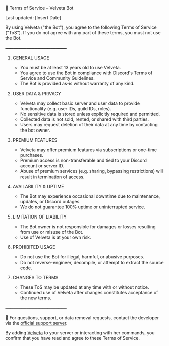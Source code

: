 📄 Terms of Service – Velveta Bot

Last updated: [Insert Date]

By using Velveta ("the Bot"), you agree to the following Terms of Service ("ToS"). If you do not agree with any part of these terms, you must not use the Bot.

━━━━━━━━━━━━━━━━━━━━━━━

1. GENERAL USAGE
   - You must be at least 13 years old to use Velveta.
   - You agree to use the Bot in compliance with Discord's Terms of Service and Community Guidelines.
   - The Bot is provided as-is without warranty of any kind.

2. USER DATA & PRIVACY
   - Velveta may collect basic server and user data to provide functionality (e.g. user IDs, guild IDs, roles).
   - No sensitive data is stored unless explicitly required and permitted.
   - Collected data is not sold, rented, or shared with third parties.
   - Users may request deletion of their data at any time by contacting the bot owner.

3. PREMIUM FEATURES
   - Velveta may offer premium features via subscriptions or one-time purchases.
   - Premium access is non-transferable and tied to your Discord account or server ID.
   - Abuse of premium services (e.g. sharing, bypassing restrictions) will result in termination of access.

4. AVAILABILITY & UPTIME
   - The Bot may experience occasional downtime due to maintenance, updates, or Discord outages.
   - We do not guarantee 100% uptime or uninterrupted service.

5. LIMITATION OF LIABILITY
   - The Bot owner is not responsible for damages or losses resulting from use or misuse of the Bot.
   - Use of Velveta is at your own risk.

6. PROHIBITED USAGE
   - Do not use the Bot for illegal, harmful, or abusive purposes.
   - Do not reverse-engineer, decompile, or attempt to extract the source code.

7. CHANGES TO TERMS
   - These ToS may be updated at any time with or without notice.
   - Continued use of Velveta after changes constitutes acceptance of the new terms.

━━━━━━━━━━━━━━━━━━━━━━━

🔹 For questions, support, or data removal requests, contact the developer via the [official support server](https://discord.gg/6DPa2mGJyq).

By adding [Velveta](https://discord.com/oauth2/authorize?client_id=1374138134006337547&permissions=567198149373303&integration_type=0&scope=applications.commands+bot) to your server or interacting with her commands, you confirm that you have read and agree to these Terms of Service.

